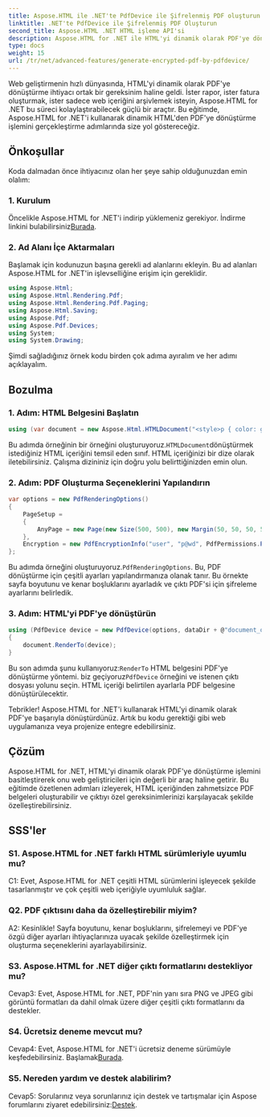 ```yaml
---
title: Aspose.HTML ile .NET'te PdfDevice ile Şifrelenmiş PDF oluşturun
linktitle: .NET'te PdfDevice ile Şifrelenmiş PDF Oluşturun
second_title: Aspose.HTML .NET HTML işleme API'si
description: Aspose.HTML for .NET ile HTML'yi dinamik olarak PDF'ye dönüştürün. Kolay entegrasyon, özelleştirilebilir seçenekler ve güçlü performans.
type: docs
weight: 15
url: /tr/net/advanced-features/generate-encrypted-pdf-by-pdfdevice/
---
```


Web geliştirmenin hızlı dünyasında, HTML'yi dinamik olarak PDF'ye dönüştürme ihtiyacı ortak bir gereksinim haline geldi. İster rapor, ister fatura oluşturmak, ister sadece web içeriğini arşivlemek isteyin, Aspose.HTML for .NET bu süreci kolaylaştırabilecek güçlü bir araçtır. Bu eğitimde, Aspose.HTML for .NET'i kullanarak dinamik HTML'den PDF'ye dönüştürme işlemini gerçekleştirme adımlarında size yol göstereceğiz.

## Önkoşullar

Koda dalmadan önce ihtiyacınız olan her şeye sahip olduğunuzdan emin olalım:

### 1. Kurulum

 Öncelikle Aspose.HTML for .NET'i indirip yüklemeniz gerekiyor. İndirme linkini bulabilirsiniz[Burada](https://releases.aspose.com/html/net/).

### 2. Ad Alanı İçe Aktarmaları

Başlamak için kodunuzun başına gerekli ad alanlarını ekleyin. Bu ad alanları Aspose.HTML for .NET'in işlevselliğine erişim için gereklidir.

```csharp
using Aspose.Html;
using Aspose.Html.Rendering.Pdf;
using Aspose.Html.Rendering.Pdf.Paging;
using Aspose.Html.Saving;
using Aspose.Pdf;
using Aspose.Pdf.Devices;
using System;
using System.Drawing;
```

Şimdi sağladığınız örnek kodu birden çok adıma ayıralım ve her adımı açıklayalım.

## Bozulma

### 1. Adım: HTML Belgesini Başlatın

```csharp
using (var document = new Aspose.Html.HTMLDocument("<style>p { color: green; }</style><p>my first paragraph</p>", @"c:\work\"))
```

 Bu adımda örneğinin bir örneğini oluşturuyoruz.`HTMLDocument`dönüştürmek istediğiniz HTML içeriğini temsil eden sınıf. HTML içeriğinizi bir dize olarak iletebilirsiniz. Çalışma dizininiz için doğru yolu belirttiğinizden emin olun.

### 2. Adım: PDF Oluşturma Seçeneklerini Yapılandırın

```csharp
var options = new PdfRenderingOptions()
{
    PageSetup =
    {
        AnyPage = new Page(new Size(500, 500), new Margin(50, 50, 50, 50))
    },
    Encryption = new PdfEncryptionInfo("user", "p@wd", PdfPermissions.PrintDocument, PdfEncryptionAlgorithm.RC4_128)
};
```

 Bu adımda örneğini oluşturuyoruz.`PdfRenderingOptions`. Bu, PDF dönüştürme için çeşitli ayarları yapılandırmanıza olanak tanır. Bu örnekte sayfa boyutunu ve kenar boşluklarını ayarladık ve çıktı PDF'si için şifreleme ayarlarını belirledik.

### 3. Adım: HTML'yi PDF'ye dönüştürün

```csharp
using (PdfDevice device = new PdfDevice(options, dataDir + @"document_out.pdf"))
{
    document.RenderTo(device);
}
```

 Bu son adımda şunu kullanıyoruz:`RenderTo` HTML belgesini PDF'ye dönüştürme yöntemi. biz geçiyoruz`PdfDevice` örneğini ve istenen çıktı dosyası yolunu seçin. HTML içeriği belirtilen ayarlarla PDF belgesine dönüştürülecektir.

Tebrikler! Aspose.HTML for .NET'i kullanarak HTML'yi dinamik olarak PDF'ye başarıyla dönüştürdünüz. Artık bu kodu gerektiği gibi web uygulamanıza veya projenize entegre edebilirsiniz.

## Çözüm

Aspose.HTML for .NET, HTML'yi dinamik olarak PDF'ye dönüştürme işlemini basitleştirerek onu web geliştiricileri için değerli bir araç haline getirir. Bu eğitimde özetlenen adımları izleyerek, HTML içeriğinden zahmetsizce PDF belgeleri oluşturabilir ve çıktıyı özel gereksinimlerinizi karşılayacak şekilde özelleştirebilirsiniz.

## SSS'ler

### S1. Aspose.HTML for .NET farklı HTML sürümleriyle uyumlu mu?

C1: Evet, Aspose.HTML for .NET çeşitli HTML sürümlerini işleyecek şekilde tasarlanmıştır ve çok çeşitli web içeriğiyle uyumluluk sağlar.

### Q2. PDF çıktısını daha da özelleştirebilir miyim?

A2: Kesinlikle! Sayfa boyutunu, kenar boşluklarını, şifrelemeyi ve PDF'ye özgü diğer ayarları ihtiyaçlarınıza uyacak şekilde özelleştirmek için oluşturma seçeneklerini ayarlayabilirsiniz.

### S3. Aspose.HTML for .NET diğer çıktı formatlarını destekliyor mu?

Cevap3: Evet, Aspose.HTML for .NET, PDF'nin yanı sıra PNG ve JPEG gibi görüntü formatları da dahil olmak üzere diğer çeşitli çıktı formatlarını da destekler.

### S4. Ücretsiz deneme mevcut mu?

Cevap4: Evet, Aspose.HTML for .NET'i ücretsiz deneme sürümüyle keşfedebilirsiniz. Başlamak[Burada](https://releases.aspose.com/).

### S5. Nereden yardım ve destek alabilirim?

 Cevap5: Sorularınız veya sorunlarınız için destek ve tartışmalar için Aspose forumlarını ziyaret edebilirsiniz:[Destek](https://forum.aspose.com/).